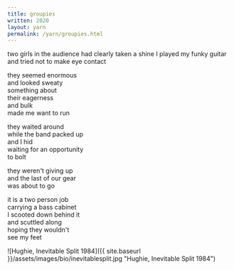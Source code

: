```yaml
---
title: groupies
written: 2020
layout: yarn
permalink: /yarn/groupies.html
---
```


<div class="poem">
two girls in the audience  
had clearly taken a shine  
I played my funky guitar  
and tried not to make  
eye contact  


they seemed enormous  
and looked sweaty  
something about  
their eagerness  
and bulk  
made me want to run  


they waited around  
while the band packed up  
and I hid  
waiting for an opportunity  
to bolt  


they weren't giving up  
and the last of our gear  
was about to go  


it is a two person job  
carrying a bass cabinet  
I scooted down behind it  
and scuttled along  
hoping they wouldn't  
see my feet
</div>

![Hughie, Inevitable Split 1984]({{ site.baseurl }}/assets/images/bio/inevitablesplit.jpg "Hughie, Inevitable Split 1984")
